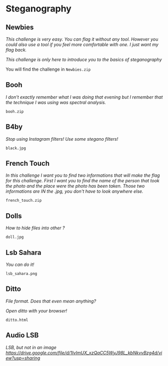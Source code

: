 # Steganography

## Newbies


*This challenge is very easy. You can flag it without any tool. However you could also use a tool if you feel more comfortable with one. I just want my flag back.*

*This challenge is only here to introduce you to the basics of steganography*

You will find the challenge in `Newbies.zip`  

## Booh
*I don't exactly remember what I was doing that evening but I remember that the technique I was using was spectral analysis.*

`booh.zip`  

## B4by
*Stop using Instagram filters! Use some stegano filters!*

`black.jpg`

## French Touch
*In this challenge I want you to find two informations that will make the flag for this challenge. First I want you to find the name of the person that took the photo and the place were the photo has been taken.*
*Those two informations are IN the .jpg, you don't have to look anywhere else.*

`french_touch.zip`

## Dolls
*How to hide files into other ?*

`doll.jpg`

## Lsb Sahara
*You can do it!*

`lsb_sahara.png`

## Ditto
*File format. Does that even mean anything?*

*Open ditto with your browser!*

`ditto.html`

## Audio LSB
*LSB, but not in an image*
*https://drive.google.com/file/d/1IvImUX_xzQaCC5WyJ98L_kbNkvvBzg4d/view?usp=sharing*